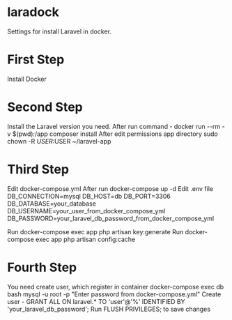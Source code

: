 # laradock
Settings for install Laravel in docker.
# First Step
Install Docker

# Second Step
Install the Laravel version you need.
After run command - docker run --rm -v $(pwd):/app composer install
After edit permissions app directory 
sudo chown -R $USER:$USER ~/laravel-app

# Third Step
Edit docker-compose.yml
After run docker-compose up -d
Edit .env file
  DB_CONNECTION=mysql
  DB_HOST=db
  DB_PORT=3306
  DB_DATABASE=your_database
  DB_USERNAME=your_user_from_docker_compose_yml
  DB_PASSWORD=your_laravel_db_password_from_docker_compose_yml
  
  Run docker-compose exec app php artisan key:generate
  Run docker-compose exec app php artisan config:cache
  
  # Fourth Step
  You need create user, which register in container
   docker-compose exec db bash
   mysql -u root -p
   "Enter password from docker-compose.yml"
   Create user - GRANT ALL ON laravel.* TO 'user'@'%' IDENTIFIED BY 'your_laravel_db_password';
   Run FLUSH PRIVILEGES; to save changes
